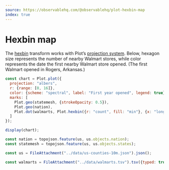 ```yaml
---
source: https://observablehq.com/@observablehq/plot-hexbin-map
index: true
---
```


# Hexbin map

The [hexbin](https://observablehq.com/plot/transforms/hexbin) transform works with Plot’s [projection system](https://observablehq.com/plot/features/projections). Below, hexagon size represents the number of nearby Walmart stores, while color represents the date the first nearby Walmart store opened. (The first Walmart opened in Rogers, Arkansas.)

```js echo
const chart = Plot.plot({
  projection: "albers",
  r: {range: [0, 16]},
  color: {scheme: "spectral", label: "First year opened", legend: true},
  marks: [
    Plot.geo(statemesh, {strokeOpacity: 0.5}),
    Plot.geo(nation),
    Plot.dot(walmarts, Plot.hexbin({r: "count", fill: "min"}, {x: "longitude", y: "latitude", fill: "date"}))
  ]
});

display(chart);
```

```js echo
const nation = topojson.feature(us, us.objects.nation);
const statemesh = topojson.feature(us, us.objects.states);
```

```js echo
const us = FileAttachment("../data/us-counties-10m.json").json();
```

```js echo
const walmarts = FileAttachment("../data/walmarts.tsv").tsv({typed: true});
```

